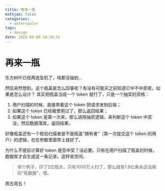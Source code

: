 ```yaml
---
title: 再来一瓶
mathjax: false
categories:
  - watercooler
tags:
  - design
date: 2025-08-08 14:36:51
---
```


# 再来一瓶
东方树叶已经两连坠机了，啥都没抽到...

然后突然想到，这个瓶盖是怎么回事呢？有没有可能买之前知道它中不中奖呢，如果是怎么设计？
其实把瓶盖当成一个 token 就行了，只是一个抽奖的资格：
1. 用户扫描的时候，直接带着这个 token 把请求发到后端；
2. 如果这个 token 已经被使用过了，那么返回结果；
3. 如果这个 token 是第一次来，那么调用抽奖逻辑，来判断这个 token 中奖没，然后数据落库，返回结果。

好像瓶盖还有一个校验扫描者是不是瓶盖“拥有者”（第一次提交这个 token 的用户）的逻辑，也在参数里面带上就好了。

为什么不提前计算好 token 是否中奖？没必要。只有在用户扫描了瓶盖的时候，数据库才会生成这一条记录，这样省空间。
> 举个例子，印了2亿瓶水，只有1000万人扫了，那么就有1.9亿条永远没用的“死数据”，嘿。

周五周五！